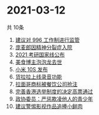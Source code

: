 # 2021-03-12
  共 10条

  <!-- BEGIN -->
  <!-- 最后更新时间:Fri Mar 12 2021 10:11:05 GMT+0000 (Coordinated Universal Time) -->
  1. [建议对 996 工作制进行监管](https://www.zhihu.com/search?q=996)
1. [庞麦郎因精神分裂症入院](https://www.zhihu.com/search?q=庞麦郎)
1. [2021 考研国家线公布](https://www.zhihu.com/search?q=考研国家线)
1. [美食博主泡泡龙去世](https://www.zhihu.com/search?q=泡泡龙)
1. [小米 10S 发布](https://www.zhihu.com/search?q=小米10s)
1. [货拉拉上线录音功能](https://www.zhihu.com/search?q=货拉拉)
1. [拉面哥商标被餐饮公司抢注](https://www.zhihu.com/search?q=拉面哥)
1. [完善香港选举制度的决定高票通过](https://www.zhihu.com/search?q=香港选举制度)
1. [政协委员：严惩欺凌他人的青少年](https://www.zhihu.com/search?q=校园欺凌)
1. [建议警惕影视作品追捧小鲜肉](https://www.zhihu.com/search?q=小鲜肉)
  <!-- END -->
  